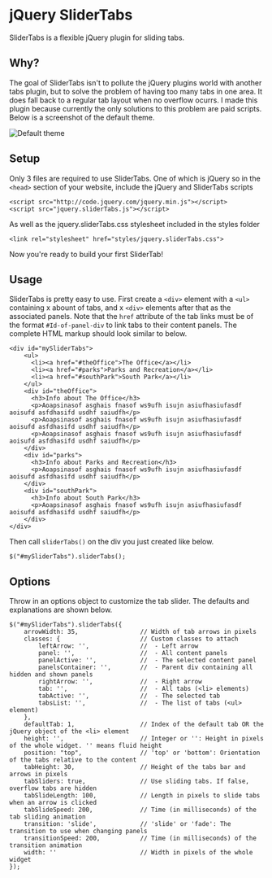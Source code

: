 jQuery SliderTabs
=================

SliderTabs is a flexible jQuery plugin for sliding tabs.

Why?
----

The goal of SliderTabs isn't to pollute the jQuery plugins world with another tabs plugin, but to solve the problem of having too many tabs in one area. It does fall back to a regular tab layout when no overflow ocurrs. I made this plugin because currently the only solutions to this problem are paid scripts. Below is a screenshot of the default theme.

![Default theme](lopatin.github.com/sliderTabs/screen1.PNG)

Setup
-----

Only 3 files are required to use SliderTabs. One of which is jQuery so in the `<head>` section of your website, include the jQuery and SliderTabs scripts

	<script src="http://code.jquery.com/jquery.min.js"></script>
  	<script src="jquery.sliderTabs.js"></script>

As well as the jquery.sliderTabs.css stylesheet included in the styles folder

	<link rel="stylesheet" href="styles/jquery.sliderTabs.css">

Now you're ready to build your first SliderTab!

Usage
-----

SliderTabs is pretty easy to use. First create a `<div>` element with a `<ul>` containing x abount of tabs, and x `<div>` elements after that as the associated panels. Note that the `href` attribute of the tab links must be of the format `#Id-of-panel-div` to link tabs to their content panels. The complete HTML markup should look similar to below. 

	<div id="mySliderTabs">
        <ul>
          <li><a href="#theOffice">The Office</a></li>
          <li><a href="#parks">Parks and Recreation</a></li>
          <li><a href="#southPark">South Park</a></li>
        </ul>
        <div id="theOffice">
          <h3>Info about The Office</h3>
          <p>Aoapsinasof asghais fnasof ws9ufh isujn asiufhasiufasdf aoisufd asfdhasifd usdhf saiudfh</p>
          <p>Aoapsinasof asghais fnasof ws9ufh isujn asiufhasiufasdf aoisufd asfdhasifd usdhf saiudfh</p>
          <p>Aoapsinasof asghais fnasof ws9ufh isujn asiufhasiufasdf aoisufd asfdhasifd usdhf saiudfh</p>
        </div>
        <div id="parks">
          <h3>Info about Parks and Recreation</h3>
          <p>Aoapsinasof asghais fnasof ws9ufh isujn asiufhasiufasdf aoisufd asfdhasifd usdhf saiudfh</p>
        </div>
        <div id="southPark">
          <h3>Info about South Park</h3>
          <p>Aoapsinasof asghais fnasof ws9ufh isujn asiufhasiufasdf aoisufd asfdhasifd usdhf saiudfh</p>
        </div>
    </div>

Then call `sliderTabs()` on the div you just created like below.

	$("#mySliderTabs").sliderTabs();

Options
-------

Throw in an options object to customize the tab slider. The defaults and explanations are shown below.

	$("#mySliderTabs").sliderTabs({
		arrowWidth: 35,					// Width of tab arrows in pixels
		classes: {						// Custom classes to attach
			leftArrow: '',				//  - Left arrow
			panel: '',					//  - All content panels
			panelActive: '',			//  - The selected content panel
			panelsContainer: '',		//  - Parent div containing all hidden and shown panels
			rightArrow: '',				//  - Right arrow
			tab: '',					//  - All tabs (<li> elements)
			tabActive: '',				//  - The selected tab
			tabsList: '',				//  - The list of tabs (<ul> element)
		},
		defaultTab: 1,					// Index of the default tab OR the jQuery object of the <li> element
		height: '',						// Integer or '': Height in pixels of the whole widget. '' means fluid height
		position: "top",				// 'top' or 'bottom': Orientation of the tabs relative to the content
		tabHeight: 30,					// Height of the tabs bar and arrows in pixels
		tabSliders: true,				// Use sliding tabs. If false, overflow tabs are hidden
		tabSlideLength: 100,			// Length in pixels to slide tabs when an arrow is clicked
		tabSlideSpeed: 200,				// Time (in milliseconds) of the tab sliding animation
		transition: 'slide',			// 'slide' or 'fade': The transition to use when changing panels
		transitionSpeed: 200,			// Time (in milliseconds) of the transition animation
		width: ''						// Width in pixels of the whole widget
	});
